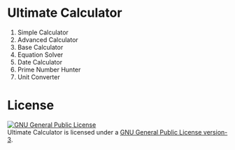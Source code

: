 # Ultimate Calculator
1. Simple Calculator
2. Advanced Calculator
3. Base Calculator
4. Equation Solver
5. Date Calculator
6. Prime Number Hunter
7. Unit Converter


# License
<a rel="license" href="http://www.gnu.org/licenses/gpl.html"><img alt="GNU General Public License" style="border-width:0" src="http://www.gnu.org/graphics/gplv3-88x31.png" /></a><br/>Ultimate Calculator is licensed under a <a rel="license" href="http://www.gnu.org/licenses/gpl.html">GNU General Public License version-3</a>.
